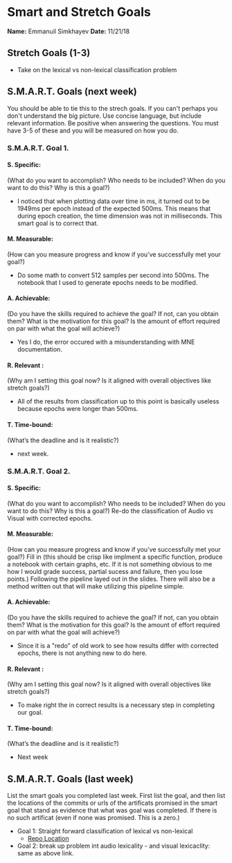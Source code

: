 # Smart and Stretch Goals

**Name:** Emmanuil Simkhayev
**Date:** 11/21/18

## Stretch Goals (1-3)

* Take on the lexical vs non-lexical classification problem

## S.M.A.R.T. Goals (next week)

You should be able to tie this to the strech goals. If you can't perhaps you don't understand the big picture.
Use concise language, but include relevant information. Be positive when answering the questions. You must have
3-5 of these and you will be measured on how you do.


### S.M.A.R.T. Goal 1.

#### S. Specific: 
(What do you want to accomplish? Who needs to be included? When do you want to do this? Why is this a goal?)
* I noticed that when plotting data over time in ms, it turned out to be 1949ms per epoch instead of the expected 500ms.
This means that during epoch creation, the time dimension was not in milliseconds. This smart goal is to correct that. 

#### M. Measurable: 
(How can you measure progress and know if you’ve successfully met your goal?)
* Do some math to convert 512 samples per second into 500ms. The notebook that I used to generate epochs needs to be
modified.

#### A. Achievable: 
(Do you have the skills required to achieve the goal? If not, can you obtain them? What is the motivation for this goal? Is the amount of effort required on par with what the goal will achieve?)
* Yes I do, the error occured with a misunderstanding with MNE documentation.

#### R. Relevant :
(Why am I setting this goal now? Is it aligned with overall objectives like stretch goals?)
* All of the results from classification up to this point is basically useless because epochs were longer than 500ms.  

#### T. Time-bound: 
(What’s the deadline and is it realistic?)
* next week.

### S.M.A.R.T. Goal 2.

#### S. Specific: 
(What do you want to accomplish? Who needs to be included? When do you want to do this? Why is this a goal?)
Re-do the classification of Audio vs Visual with corrected epochs.

#### M. Measurable: 
(How can you measure progress and know if you’ve successfully met your goal?)
Fill in (this should be crisp like implment a specific function, produce a notebook with certain graphs, etc. If it is not something
obvious to me how I would grade success, partial sucess and failure, then you lose points.)
Following the pipeline layed out in the slides. There will also be a method written out that will make utilizing this pipeline
simple. 

#### A. Achievable: 
(Do you have the skills required to achieve the goal? If not, can you obtain them? What is the motivation for this goal? Is the amount of effort required on par with what the goal will achieve?)
* Since it is a "redo" of old work to see how results differ with corrected epochs, there is not anything new to do here.

#### R. Relevant :
(Why am I setting this goal now? Is it aligned with overall objectives like stretch goals?)
* To make right the in correct results is a necessary step in completing our goal.


#### T. Time-bound: 
(What’s the deadline and is it realistic?)
* Next week

## S.M.A.R.T. Goals (last week)
List the smart goals you completed last week. First list the goal, and then list the locations of the commits or urls of the artificats promised in the smart goal that stand as evidence that what was goal was completed. If there is no such artificat (even if none was promised. This is a zero.)
* Goal 1: Straight forward classification of lexical vs non-lexical
  * [Repo Location](https://github.com/edrias/seniorprojecteeg/blob/master/Classification/WordVsNonWord.ipynb)
* Goal 2: break up problem int audio lexicality - and visual lexicaclity: same as above link.
